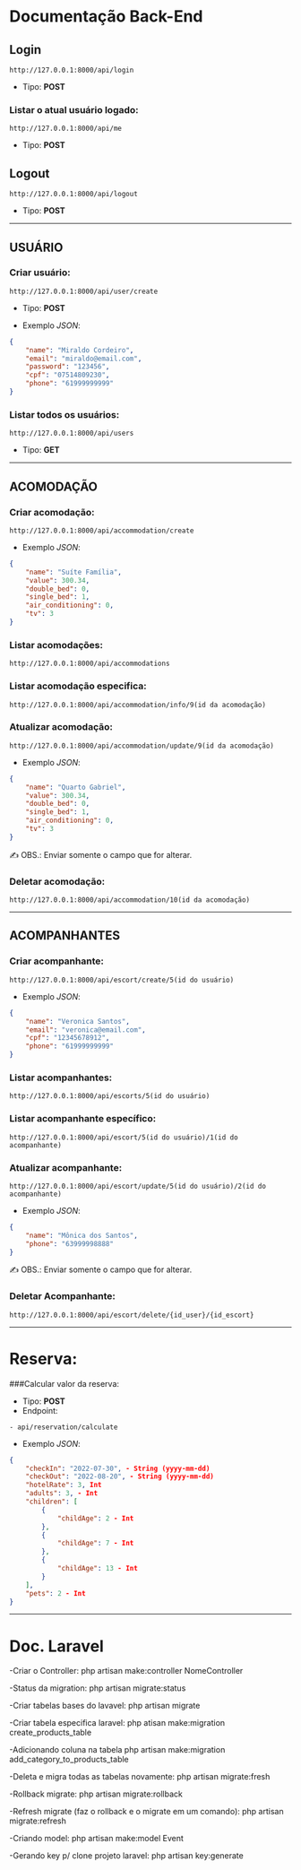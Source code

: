 # Documentação Back-End

## Login
    http://127.0.0.1:8000/api/login
- Tipo: **POST**

### Listar o atual usuário logado:
    http://127.0.0.1:8000/api/me
- Tipo: **POST**

## Logout
    http://127.0.0.1:8000/api/logout
- Tipo: **POST**

---

## USUÁRIO
### Criar usuário:
    http://127.0.0.1:8000/api/user/create
- Tipo: **POST**


- Exemplo *JSON*:
``` json
{
    "name": "Miraldo Cordeiro",
    "email": "miraldo@email.com",
    "password": "123456",
    "cpf": "07514809230",
    "phone": "61999999999"
}
```

### Listar todos os usuários:
    http://127.0.0.1:8000/api/users
- Tipo: **GET**

---

## ACOMODAÇÃO
### Criar acomodação:
    http://127.0.0.1:8000/api/accommodation/create

- Exemplo *JSON*:
``` json
{
    "name": "Suíte Família",
    "value": 300.34,
    "double_bed": 0,
    "single_bed": 1,
    "air_conditioning": 0,
    "tv": 3
}
```

### Listar acomodações:
    http://127.0.0.1:8000/api/accommodations

### Listar acomodação especifica:
    http://127.0.0.1:8000/api/accommodation/info/9(id da acomodação)

### Atualizar acomodação:
    http://127.0.0.1:8000/api/accommodation/update/9(id da acomodação)

- Exemplo *JSON*:
``` json
{
    "name": "Quarto Gabriel",
    "value": 300.34,
    "double_bed": 0,
    "single_bed": 1,
    "air_conditioning": 0,
    "tv": 3
}
```

✍ OBS.: Enviar somente o campo que for alterar.

### Deletar acomodação:
    http://127.0.0.1:8000/api/accommodation/10(id da acomodação)

---

## ACOMPANHANTES
### Criar acompanhante:
    http://127.0.0.1:8000/api/escort/create/5(id do usuário)

- Exemplo *JSON*:
``` json
{
    "name": "Veronica Santos",
    "email": "veronica@email.com",
    "cpf": "12345678912",
    "phone": "61999999999"
}
```

### Listar acompanhantes:
    http://127.0.0.1:8000/api/escorts/5(id do usuário)

### Listar acompanhante específico:
    http://127.0.0.1:8000/api/escort/5(id do usuário)/1(id do acompanhante)

### Atualizar acompanhante:
    http://127.0.0.1:8000/api/escort/update/5(id do usuário)/2(id do acompanhante)

- Exemplo *JSON*:
``` json
{
    "name": "Mônica dos Santos",
    "phone": "63999998888"
}
```

✍ OBS.: Enviar somente o campo que for alterar.

### Deletar Acompanhante:
    http://127.0.0.1:8000/api/escort/delete/{id_user}/{id_escort}

---

# Reserva:

###Calcular valor da reserva:
- Tipo: **POST**
- Endpoint:
```
- api/reservation/calculate
```
- Exemplo *JSON*:
``` json
{
    "checkIn": "2022-07-30", - String (yyyy-mm-dd)
    "checkOut": "2022-08-20", - String (yyyy-mm-dd)
    "hotelRate": 3, Int
    "adults": 3, - Int
    "children": [ 
        {
            "childAge": 2 - Int
        },
        {
            "childAge": 7 - Int
        },
        {
            "childAge": 13 - Int
        }
    ],
    "pets": 2 - Int
}
```

---

# Doc. Laravel

-Criar o Controller:
php artisan make:controller NomeController

-Status da migration:
php artisan migrate:status

-Criar tabelas bases do lavavel:
php artisan migrate

-Criar tabela especifica laravel:
php atisan make:migration create_products_table

-Adicionando coluna na tabela
php artisan make:migration add_category_to_products_table

-Deleta e migra todas as tabelas novamente:
php artisan migrate:fresh

-Rollback migrate:
php artisan migrate:rollback

-Refresh migrate (faz o rollback e o migrate em um comando):
php artisan migrate:refresh

-Criando model:
php artisan make:model Event

-Gerando key p/ clone projeto laravel:
php artisan key:generate
